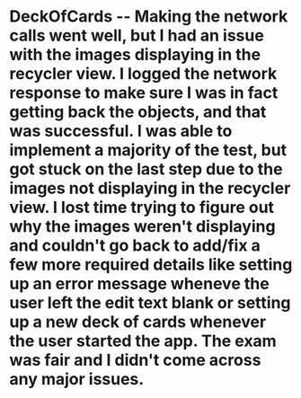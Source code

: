 # DeckOfCards -- Making the network calls went well, but I had an issue with the images displaying in the recycler view. I logged the network response to make sure I was in fact getting back the objects, and that was successful. I was able to implement a majority of the test, but got stuck on the last step due to the images not displaying in the recycler view. I lost time trying to figure out why the images weren't displaying and couldn't go back to add/fix a few more required details like setting up an error message wheneve the user left the edit text blank or setting up a new deck of cards whenever the user started the app. The exam was fair and I didn't come across any major issues. 
